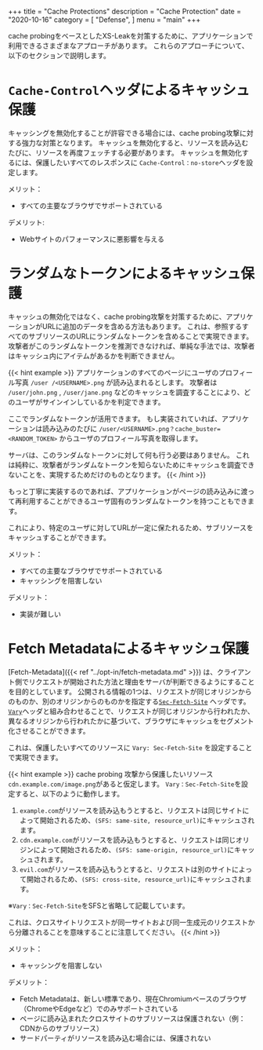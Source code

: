 +++
title = "Cache Protections"
description = "Cache Protection"
date = "2020-10-16"
category = [
    "Defense",
]
menu = "main"
+++

cache probingをベースとしたXS-Leakを対策するために、アプリケーションで利用できるさまざまなアプローチがあります。
これらのアプローチについて、以下のセクションで説明します。

# `Cache-Control`ヘッダによるキャッシュ保護

キャッシングを無効化することが許容できる場合には、cache probing攻撃に対する強力な対策となります。
キャッシュを無効化すると、リソースを読み込むたびに、リソースを再度フェッチする必要があります。
キャッシュを無効化するには、保護したいすべてのレスポンスに `Cache-Control：no-store`ヘッダを設定します。

メリット：
* すべての主要なブラウザでサポートされている

デメリット:
* Webサイトのパフォーマンスに悪影響を与える

# ランダムなトークンによるキャッシュ保護

キャッシュの無効化ではなく、cache probing攻撃を対策するために、アプリケーションがURLに追加のデータを含める方法もあります。
これは、参照するすべてのサブリソースのURLにランダムなトークンを含めることで実現できます。
攻撃者がこのランダムなトークンを推測できなければ、単純な手法では、攻撃者はキャッシュ内にアイテムがあるかを判断できません。

{{< hint example >}}
アプリケーションのすべてのページにユーザのプロフィール写真 `/user /<USERNAME>.png` が読み込まれるとします。
攻撃者は `/user/john.png` , `/user/jane.png` などのキャッシュを調査することにより、どのユーザがサインインしているかを判定できます。

ここでランダムなトークンが活用できます。
もし実装されていれば、アプリケーションは読み込みのたびに `/user/<USERNAME>.png？cache_buster=<RANDOM_TOKEN>` からユーザのプロフィール写真を取得します。

サーバは、このランダムなトークンに対して何も行う必要はありません。
これは純粋に、攻撃者がランダムなトークンを知らないためにキャッシュを調査できないことを、実現するためだけのものとなります。
{{< /hint >}}


もっと丁寧に実装するのであれば、アプリケーションがページの読み込みに渡って再利用することができるユーザ固有のランダムなトークンを持つこともできます。

これにより、特定のユーザに対してURLが一定に保たれるため、サブリソースをキャッシュすることができます。

メリット：
* すべての主要なブラウザでサポートされている
* キャッシングを阻害しない

デメリット：
* 実装が難しい

# Fetch Metadataによるキャッシュ保護

[Fetch-Metadata]({{< ref "../opt-in/fetch-metadata.md" >}}) は、クライアント側でリクエストが開始された方法と理由をサーバが判断できるようにすることを目的としています。
公開される情報の1つは、リクエストが同じオリジンからのものか、別のオリジンからのものかを指定する[`Sec-Fetch-Site`](https://developer.mozilla.org/en-US/docs/Web/HTTP/Headers/Sec-Fetch-Site) ヘッダです。
[`Vary`](https://developer.mozilla.org/en-US/docs/Web/HTTP/Headers/Vary)ヘッダと組み合わせることで、リクエストが同じオリジンから行われたか、異なるオリジンから行われたかに基づいて、ブラウザにキャッシュをセグメント化させることができます。

これは、保護したいすべてのリソースに `Vary: Sec-Fetch-Site` を設定することで実現できます。

{{< hint example >}}
cache probing 攻撃から保護したいリソース`cdn.example.com/image.png`があると仮定します。 
`Vary：Sec-Fetch-Site`を設定すると、以下のように動作します。

1. `example.com`がリソースを読み込もうとすると、リクエストは同じサイトによって開始されるため、`(SFS: same-site, resource_url)`にキャッシュされます。
2. `cdn.example.com`がリソースを読み込もうとすると、リクエストは同じオリジンによって開始されるため、`(SFS: same-origin, resource_url)`にキャッシュされます。
3. `evil.com`がリソースを読み込もうとすると、リクエストは別のサイトによって開始されるため、`(SFS: cross-site, resource_url)`にキャッシュされます。


※`Vary：Sec-Fetch-Site`をSFSと省略して記載しています。

これは、クロスサイトリクエストが同一サイトおよび同一生成元のリクエストから分離されることを意味することに注意してください。
{{< /hint >}}

メリット：
* キャッシングを阻害しない

デメリット：
* Fetch Metadataは、新しい標準であり、現在Chromiumベースのブラウザ（ChromeやEdgeなど）でのみサポートされている
* ページに読み込まれたクロスサイトのサブリソースは保護されない（例：CDNからのサブリソース）
* サードパーティがリソースを読み込む場合には、保護されない